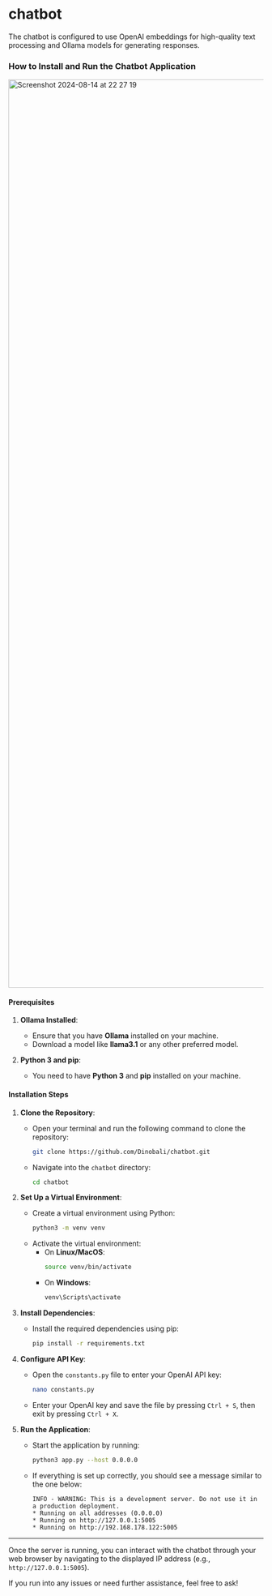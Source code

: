 # chatbot
The chatbot is configured to use OpenAI embeddings for high-quality text processing and Ollama models for generating responses.

### How to Install and Run the Chatbot Application

<img width="1792" alt="Screenshot 2024-08-14 at 22 27 19" src="https://github.com/user-attachments/assets/c25259a3-5754-424e-836d-840dbd04347d">


#### Prerequisites

1. **Ollama Installed**:
   - Ensure that you have **Ollama** installed on your machine.
   - Download a model like **llama3.1** or any other preferred model.

2. **Python 3 and pip**:
   - You need to have **Python 3** and **pip** installed on your machine.

#### Installation Steps

1. **Clone the Repository**:
   - Open your terminal and run the following command to clone the repository:
     ```bash
     git clone https://github.com/Dinobali/chatbot.git
     ```
   - Navigate into the `chatbot` directory:
     ```bash
     cd chatbot
     ```

2. **Set Up a Virtual Environment**:
   - Create a virtual environment using Python:
     ```bash
     python3 -m venv venv
     ```
   - Activate the virtual environment:
     - On **Linux/MacOS**:
       ```bash
       source venv/bin/activate
       ```
     - On **Windows**:
       ```bash
       venv\Scripts\activate
       ```

3. **Install Dependencies**:
   - Install the required dependencies using pip:
     ```bash
     pip install -r requirements.txt
     ```

4. **Configure API Key**:
   - Open the `constants.py` file to enter your OpenAI API key:
     ```bash
     nano constants.py
     ```
   - Enter your OpenAI key and save the file by pressing `Ctrl + S`, then exit by pressing `Ctrl + X`.

5. **Run the Application**:
   - Start the application by running:
     ```bash
     python3 app.py --host 0.0.0.0
     ```
   - If everything is set up correctly, you should see a message similar to the one below:
     ```plaintext
     INFO - WARNING: This is a development server. Do not use it in a production deployment.
     * Running on all addresses (0.0.0.0)
     * Running on http://127.0.0.1:5005
     * Running on http://192.168.178.122:5005
     ```

---

Once the server is running, you can interact with the chatbot through your web browser by navigating to the displayed IP address (e.g., `http://127.0.0.1:5005`).

If you run into any issues or need further assistance, feel free to ask!
